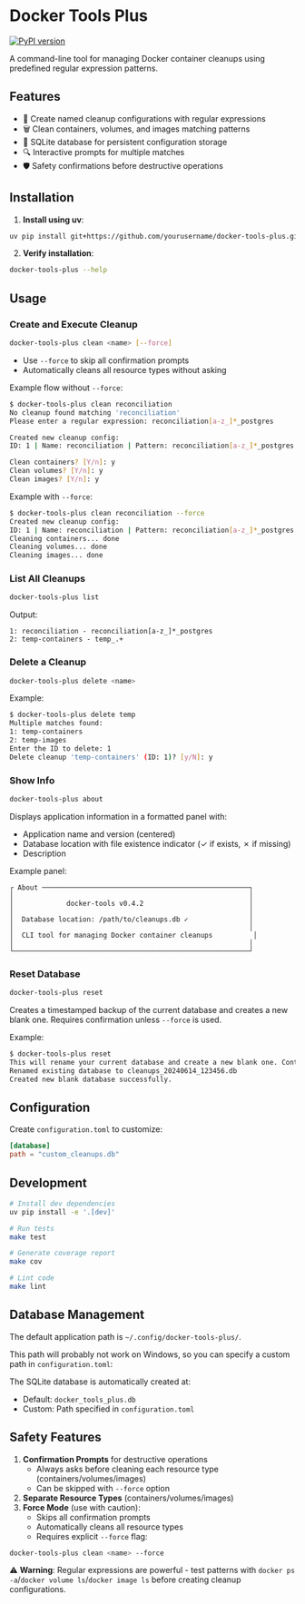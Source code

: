 # Docker Tools Plus

[![PyPI version](https://img.shields.io/pypi/v/docker-tools-plus)](https://pypi.org/project/docker-tools-plus/)

A command-line tool for managing Docker container cleanups using predefined regular expression patterns.

## Features

- 🐳 Create named cleanup configurations with regular expressions
- 🗑️ Clean containers, volumes, and images matching patterns
- 💾 SQLite database for persistent configuration storage
- 🔍 Interactive prompts for multiple matches
- 🛡️ Safety confirmations before destructive operations

## Installation

1. **Install using uv**:
```bash
uv pip install git+https://github.com/yourusername/docker-tools-plus.git
```

2. **Verify installation**:
```bash
docker-tools-plus --help
```

## Usage

### Create and Execute Cleanup
```bash
docker-tools-plus clean <name> [--force]
```
- Use `--force` to skip all confirmation prompts
- Automatically cleans all resource types without asking

Example flow without `--force`:
```bash
$ docker-tools-plus clean reconciliation
No cleanup found matching 'reconciliation'
Please enter a regular expression: reconciliation[a-z_]*_postgres

Created new cleanup config:
ID: 1 | Name: reconciliation | Pattern: reconciliation[a-z_]*_postgres

Clean containers? [Y/n]: y
Clean volumes? [Y/n]: y
Clean images? [Y/n]: y
```

Example with `--force`:
```bash
$ docker-tools-plus clean reconciliation --force
Created new cleanup config:
ID: 1 | Name: reconciliation | Pattern: reconciliation[a-z_]*_postgres
Cleaning containers... done
Cleaning volumes... done
Cleaning images... done
```

### List All Cleanups
```bash
docker-tools-plus list
```
Output:
```
1: reconciliation - reconciliation[a-z_]*_postgres
2: temp-containers - temp_.+
```

### Delete a Cleanup
```bash
docker-tools-plus delete <name>
```
Example:
```bash
$ docker-tools-plus delete temp
Multiple matches found:
1: temp-containers
2: temp-images
Enter the ID to delete: 1
Delete cleanup 'temp-containers' (ID: 1)? [y/N]: y
```

### Show Info
```bash
docker-tools-plus about
```
Displays application information in a formatted panel with:
- Application name and version (centered)
- Database location with file existence indicator (✓ if exists, ✗ if missing)
- Description

Example panel:
```
┌ About ───────────────────────────────────────────────────┐
│                                                          │
│             docker-tools v0.4.2                          │
│                                                          │
│  Database location: /path/to/cleanups.db ✓               │
│                                                          │
│  CLI tool for managing Docker container cleanups          │
│                                                          │
└──────────────────────────────────────────────────────────┘
```

### Reset Database
```bash
docker-tools-plus reset
```
Creates a timestamped backup of the current database and creates a new blank one. Requires confirmation unless `--force` is used.

Example:
```bash
$ docker-tools-plus reset
This will rename your current database and create a new blank one. Continue? [y/N]: y
Renamed existing database to cleanups_20240614_123456.db
Created new blank database successfully.
```

## Configuration

Create `configuration.toml` to customize:
```toml
[database]
path = "custom_cleanups.db"
```

## Development

```bash
# Install dev dependencies
uv pip install -e '.[dev]'

# Run tests
make test

# Generate coverage report
make cov

# Lint code
make lint
```

## Database Management

The default application path is `~/.config/docker-tools-plus/`. 

This path will probably not work on Windows, so you can specify a custom path in `configuration.toml`:

The SQLite database is automatically created at:
- Default: `docker_tools_plus.db`
- Custom: Path specified in `configuration.toml`

## Safety Features

1. **Confirmation Prompts** for destructive operations
   - Always asks before cleaning each resource type (containers/volumes/images)
   - Can be skipped with `--force` option
2. **Separate Resource Types** (containers/volumes/images)
3. **Force Mode** (use with caution):
   - Skips all confirmation prompts
   - Automatically cleans all resource types
   - Requires explicit `--force` flag:
```bash
docker-tools-plus clean <name> --force
```

⚠️ **Warning**: Regular expressions are powerful - test patterns with `docker ps -a`/`docker volume ls`/`docker image ls` before creating cleanup configurations.
